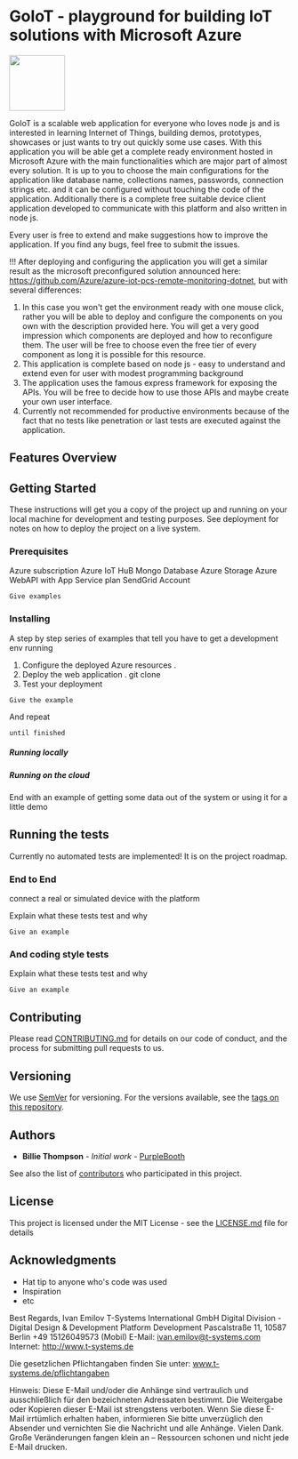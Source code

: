 # GoIoT - playground for building IoT solutions with Microsoft Azure

<img src="https://github.com/iemilov/GoIoT-Platform-Playground/blob/master/images/goiotAPI.png" style=" width:100px ; height:100px " />

GoIoT is a scalable web application for everyone who loves node js and is interested in learning Internet of Things, building demos, prototypes, showcases or just wants to try out quickly some use cases.
With this application you will be able get a complete ready environment hosted in Microsoft Azure with the main functionalities which are major part of almost every solution.
It is up to you to choose the main configurations for the application like database name, collections names, passwords, connection strings etc. and it can be configured without touching the code of the application.
Additionally there is a complete free suitable device client application developed to communicate with this platform and also written in node js.
 
Every user is free to extend and make suggestions how to improve the application. If you find any bugs, feel free to submit the issues.

!!! After deploying and configuring the application you will get a similar result as the microsoft preconfigured solution announced here: https://github.com/Azure/azure-iot-pcs-remote-monitoring-dotnet, but with several differences:
 
1. In this case you won't get the environment ready with one mouse click, rather you will be able to deploy and configure the components on you own with the description provided here. You will get a very good impression which components are deployed and how to reconfigure them. The user will be free to choose even the free tier of every component as long it is possible for this resource.
2. This application is complete based on node js - easy to understand and extend even for user with modest programming background
3. The application uses the famous express framework for exposing the APIs. You will be free to decide how to use those APIs and maybe create your own user interface.
4. Currently not recommended for productive environments because of the fact that no tests like penetration or last tests are executed against the application.
 
## Features Overview
 
## Getting Started
 
These instructions will get you a copy of the project up and running on your local machine for development and testing purposes. See deployment for notes on how to deploy the project on a live system.
 
### Prerequisites
 
Azure subscription
Azure IoT HuB
Mongo Database
Azure Storage
Azure WebAPI with App Service plan
SendGrid Account
 
 
```
Give examples
```
 
### Installing
 
A step by step series of examples that tell you have to get a development env running
 
1. Configure the deployed Azure resources
        .
2. Deploy the web application
        . git clone
3. Test your deployment
 
```
Give the example
```
 
And repeat
 
```
until finished
```
 
##### Running locally
 
##### Running on the cloud
 
End with an example of getting some data out of the system or using it for a little demo
 
## Running the tests
 
Currently no automated tests are implemented! It is on the project roadmap.
 
### End to End
 
connect a real or simulated device with the platform
 
Explain what these tests test and why
 
```
Give an example
```
 
### And coding style tests
 
Explain what these tests test and why
 
```
Give an example
```
 
 
## Contributing
 
Please read [CONTRIBUTING.md](https://gist.github.com/PurpleBooth/b24679402957c63ec426) for details on our code of conduct, and the process for submitting pull requests to us.
 
## Versioning
 
We use [SemVer](http://semver.org/) for versioning. For the versions available, see the [tags on this repository](https://github.com/your/project/tags).
 
## Authors
 
* **Billie Thompson** - *Initial work* - [PurpleBooth](https://github.com/PurpleBooth)
 
See also the list of [contributors](https://github.com/your/project/contributors) who participated in this project.
 
## License
 
This project is licensed under the MIT License - see the [LICENSE.md](LICENSE.md) file for details
 
## Acknowledgments
 
* Hat tip to anyone who's code was used
* Inspiration
* etc
 
 
Best Regards,
Ivan Emilov
T-Systems International GmbH
Digital Division - Digital Design & Development
Platform Development
Pascalstraße 11, 10587 Berlin
+49 15126049573  (Mobil)
E-Mail: ivan.emilov@t-systems.com
Internet: http://www.t-systems.de
 
Die gesetzlichen Pflichtangaben finden Sie unter: 
www.t-systems.de/pflichtangaben
 
Hinweis: Diese E-Mail und/oder die Anhänge sind vertraulich und ausschließlich für den bezeichneten Adressaten bestimmt. Die Weitergabe oder Kopieren dieser E-Mail ist strengstens verboten. Wenn Sie diese E-Mail irrtümlich erhalten haben, informieren Sie bitte unverzüglich den Absender und vernichten Sie die Nachricht und alle Anhänge. Vielen Dank.
Große Veränderungen fangen klein an – Ressourcen schonen und nicht jede E-Mail drucken.